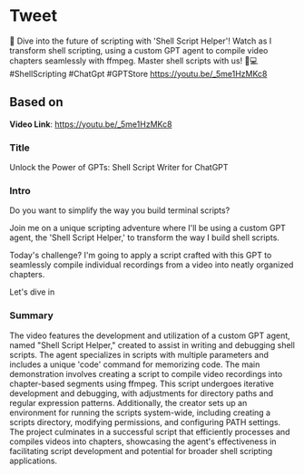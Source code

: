 # Tweet

🚀 Dive into the future of scripting with 'Shell Script Helper'! Watch as I transform shell scripting, using a custom GPT agent to compile video chapters seamlessly with ffmpeg. Master shell scripts with us! 🎥💻 #ShellScripting #ChatGpt #GPTStore 
https://youtu.be/_5me1HzMKc8

## Based on

**Video Link**: https://youtu.be/_5me1HzMKc8

### Title

Unlock the Power of GPTs: Shell Script Writer for ChatGPT

### Intro

Do you want to simplify the way you build terminal scripts?

Join me on a unique scripting adventure where I'll be using a custom GPT agent, the 'Shell Script Helper,' to transform the way I build shell scripts. 

Today's challenge? I'm going to apply a script crafted with this GPT to seamlessly compile individual recordings from a video into neatly organized chapters.

Let's dive in


### Summary

The video features the development and utilization of a custom GPT agent, named "Shell Script Helper," created to assist in writing and debugging shell scripts. The agent specializes in scripts with multiple parameters and includes a unique 'code' command for memorizing code. The main demonstration involves creating a script to compile video recordings into chapter-based segments using ffmpeg. This script undergoes iterative development and debugging, with adjustments for directory paths and regular expression patterns. Additionally, the creator sets up an environment for running the scripts system-wide, including creating a scripts directory, modifying permissions, and configuring PATH settings. The project culminates in a successful script that efficiently processes and compiles videos into chapters, showcasing the agent's effectiveness in facilitating script development and potential for broader shell scripting applications.
